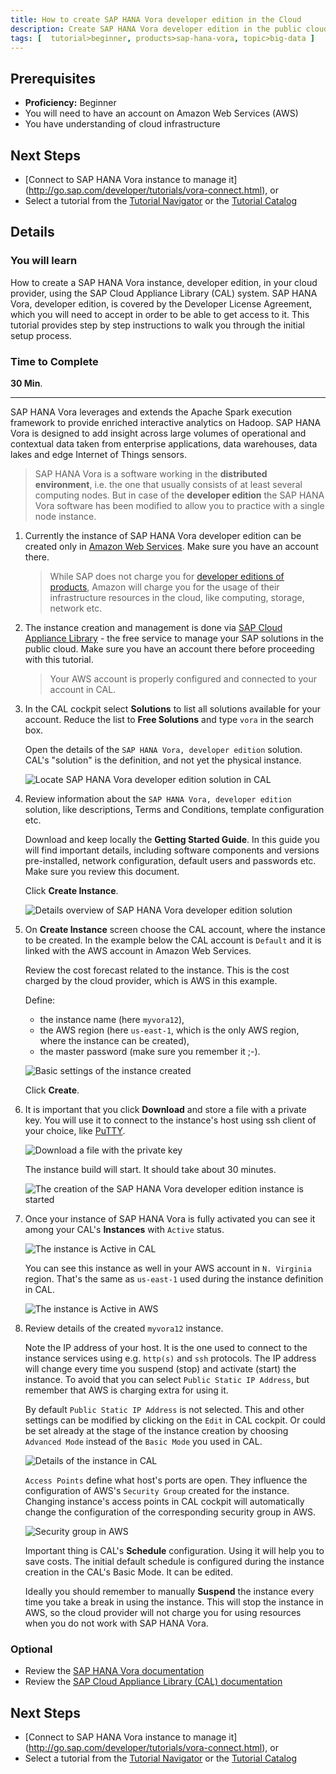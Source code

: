 ```yaml
---
title: How to create SAP HANA Vora developer edition in the Cloud
description: Create SAP HANA Vora developer edition in the public cloud using SAP Cloud Appliance Library (CAL)
tags: [  tutorial>beginner, products>sap-hana-vora, topic>big-data ]
---
```

## Prerequisites  
 - **Proficiency:** Beginner
 - You will need to have an account on Amazon Web Services (AWS)
 - You have understanding of cloud infrastructure

## Next Steps
 - [Connect to SAP HANA Vora instance to manage it] (http://go.sap.com/developer/tutorials/vora-connect.html), or
 - Select a tutorial from the [Tutorial Navigator](http://go.sap.com/developer/tutorial-navigator.html) or the [Tutorial Catalog](http://go.sap.com/developer/tutorials.html)

## Details
### You will learn  
How to create a SAP HANA Vora instance, developer edition, in your cloud provider, using the SAP Cloud Appliance Library (CAL) system. SAP HANA Vora, developer edition, is covered by the Developer License Agreement, which you will need to accept in order to be able to get access to it.
This tutorial provides step by step instructions to walk you through the initial setup process.

### Time to Complete
**30 Min**.

---

SAP HANA Vora leverages and extends the Apache Spark execution framework to provide enriched interactive analytics on Hadoop. SAP HANA Vora is designed to add insight across large volumes of operational and contextual data taken from enterprise applications, data warehouses, data lakes and edge Internet of Things sensors.

>SAP HANA Vora is a software working in the **distributed environment**, i.e. the one that usually consists of at least several computing nodes. But in case of the **developer edition** the SAP HANA Vora software has been modified to allow you to practice with a single node instance.

1. Currently the instance of SAP HANA Vora developer edition can be created only in [Amazon Web Services](http://aws.amazon.com/account/). Make sure you have an account there.

    >While SAP does not charge you for [developer editions of products](http://go.sap.com/developer/trials-downloads.html), Amazon will charge you for the usage of their infrastructure resources in the cloud, like computing, storage, network etc.

2. The instance creation and management is done via [SAP Cloud Appliance Library](https://cal.sap.com/) - the free service to manage your SAP solutions in the public cloud. Make sure you have an account there before proceeding with this tutorial.

    >Your AWS account is properly configured and connected to your account in CAL.

3. In the CAL cockpit select **Solutions** to list all solutions available for your account. Reduce the list to **Free Solutions** and type `vora` in the search box.

    Open the details of the `SAP HANA Vora, developer edition` solution. CAL's "solution" is the definition, and not yet the physical instance.

    ![Locate SAP HANA Vora developer edition solution in CAL](vorasetup01.jpg)

4. Review information about the `SAP HANA Vora, developer edition` solution, like descriptions, Terms and Conditions, template configuration etc.

    Download and keep locally the **Getting Started Guide**. In this guide you will find important details, including software components and versions pre-installed, network configuration, default users and passwords etc. Make sure you review this document.

    Click **Create Instance**.

    ![Details overview of SAP HANA Vora developer edition solution](vorasetup02.jpg)

5. On **Create Instance** screen choose the CAL account, where the instance to be created. In the example below the CAL account is `Default` and it is linked with the AWS account in Amazon Web Services.

    Review the cost forecast related to the instance. This is the cost charged by the cloud provider, which is AWS in this example.

    Define:
    - the instance name (here `myvora12`),
    - the AWS region (here `us-east-1`, which is the only AWS region, where the instance can be created),
    - the master password (make sure you remember it ;-).

    ![Basic settings of the instance created](vorasetup03.jpg)

    Click **Create**.

6. It is important that you click **Download** and store a file with a private key. You will use it to connect to the instance's host using ssh client of your choice, like [PuTTY](http://www.putty.org/).

    ![Download a file with the private key](vorasetup04.jpg)

    The instance build will start. It should take about 30 minutes.

    ![The creation of the SAP HANA Vora developer edition instance is started](vorasetup05.jpg)

7. Once your instance of SAP HANA Vora is fully activated you can see it among your CAL's **Instances** with `Active` status.

    ![The instance is Active in CAL](vorasetup06.jpg)

    You can see this instance as well in your AWS account in `N. Virginia` region. That's the same as `us-east-1` used during the instance definition in CAL.

    ![The instance is Active in AWS](vorasetup07.jpg)

8. Review details of the created `myvora12` instance.

    Note the IP address of your host. It is the one used to connect to the instance services using e.g. `http(s)` and `ssh` protocols. The IP address will change every time you suspend (stop) and activate (start) the instance. To avoid that you can select `Public Static IP Address`, but remember that AWS is charging extra for using it.

    By default `Public Static IP Address` is not selected. This and other settings can be modified by clicking on the `Edit` in CAL cockpit. Or could be set already at the stage of the instance creation by choosing `Advanced Mode` instead of the `Basic Mode` you used in CAL.

    ![Details of the instance in CAL](vorasetup08.jpg)

    `Access Points` define what host's ports are open. They influence the configuration of AWS's `Security Group` created for the instance. Changing instance's access points in CAL cockpit will automatically change the configuration of the corresponding security group in AWS.

    ![Security group in AWS](vorasetup09.jpg)

    Important thing is CAL's **Schedule** configuration. Using it will help you to save costs. The initial default schedule is configured during the instance creation in the CAL's Basic Mode. It can be edited.

    Ideally you should remember to manually **Suspend** the instance every time you take a break in using the instance. This will stop the instance in AWS, so the cloud provider will not charge you for using resources when you do not work with SAP HANA Vora.

### Optional
 - Review the [SAP HANA Vora documentation](http://help.sap.com/hana_vora_re)
 - Review the [SAP Cloud Appliance Library (CAL) documentation](https://calstatic.hana.ondemand.com/res/~1472020269624~/docEN/index.html)

## Next Steps
 - [Connect to SAP HANA Vora instance to manage it] (http://go.sap.com/developer/tutorials/vora-connect.html), or
 - Select a tutorial from the [Tutorial Navigator](http://go.sap.com/developer/tutorial-navigator.html) or the [Tutorial Catalog](http://go.sap.com/developer/tutorials.html)
